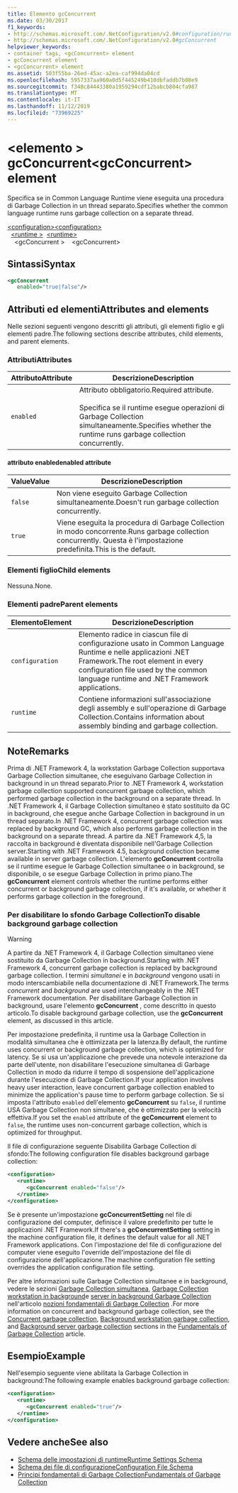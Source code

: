 ```yaml
---
title: Elemento gcConcurrent
ms.date: 03/30/2017
f1_keywords:
- http://schemas.microsoft.com/.NetConfiguration/v2.0#configuration/runtime/gcConcurrent
- http://schemas.microsoft.com/.NetConfiguration/v2.0#gcConcurrent
helpviewer_keywords:
- container tags, <gcConcurrent> element
- gcConcurrent element
- <gcConcurrent> element
ms.assetid: 503f55ba-26ed-45ac-a2ea-caf994da04cd
ms.openlocfilehash: 5957337aa960a0d5f445249b410dbfaddb7b08e9
ms.sourcegitcommit: f348c84443380a1959294cdf12babcb804cfa987
ms.translationtype: MT
ms.contentlocale: it-IT
ms.lasthandoff: 11/12/2019
ms.locfileid: "73969225"
---
```

# <a name="gcconcurrent-element"></a><span data-ttu-id="ab778-102">\<elemento > gcConcurrent</span><span class="sxs-lookup"><span data-stu-id="ab778-102">\<gcConcurrent> element</span></span>

<span data-ttu-id="ab778-103">Specifica se in Common Language Runtime viene eseguita una procedura di Garbage Collection in un thread separato.</span><span class="sxs-lookup"><span data-stu-id="ab778-103">Specifies whether the common language runtime runs garbage collection on a separate thread.</span></span>

<span data-ttu-id="ab778-104">[\<configuration>](../configuration-element.md)</span><span class="sxs-lookup"><span data-stu-id="ab778-104">[\<configuration>](../configuration-element.md)</span></span>\
<span data-ttu-id="ab778-105">&nbsp;&nbsp;[\<runtime >](runtime-element.md)</span><span class="sxs-lookup"><span data-stu-id="ab778-105">&nbsp;&nbsp;[\<runtime>](runtime-element.md)</span></span>\
<span data-ttu-id="ab778-106">&nbsp;&nbsp;&nbsp;&nbsp;\<gcConcurrent ></span><span class="sxs-lookup"><span data-stu-id="ab778-106">&nbsp;&nbsp;&nbsp;&nbsp;\<gcConcurrent></span></span>

## <a name="syntax"></a><span data-ttu-id="ab778-107">Sintassi</span><span class="sxs-lookup"><span data-stu-id="ab778-107">Syntax</span></span>

```xml
<gcConcurrent
   enabled="true|false"/>
```

## <a name="attributes-and-elements"></a><span data-ttu-id="ab778-108">Attributi ed elementi</span><span class="sxs-lookup"><span data-stu-id="ab778-108">Attributes and elements</span></span>

<span data-ttu-id="ab778-109">Nelle sezioni seguenti vengono descritti gli attributi, gli elementi figlio e gli elementi padre.</span><span class="sxs-lookup"><span data-stu-id="ab778-109">The following sections describe attributes, child elements, and parent elements.</span></span>

### <a name="attributes"></a><span data-ttu-id="ab778-110">Attributi</span><span class="sxs-lookup"><span data-stu-id="ab778-110">Attributes</span></span>

|<span data-ttu-id="ab778-111">Attributo</span><span class="sxs-lookup"><span data-stu-id="ab778-111">Attribute</span></span>|<span data-ttu-id="ab778-112">Descrizione</span><span class="sxs-lookup"><span data-stu-id="ab778-112">Description</span></span>|
|---------------|-----------------|
|`enabled`|<span data-ttu-id="ab778-113">Attributo obbligatorio.</span><span class="sxs-lookup"><span data-stu-id="ab778-113">Required attribute.</span></span><br /><br /><span data-ttu-id="ab778-114">Specifica se il runtime esegue operazioni di Garbage Collection simultaneamente.</span><span class="sxs-lookup"><span data-stu-id="ab778-114">Specifies whether the runtime runs garbage collection concurrently.</span></span>|

#### <a name="enabled-attribute"></a><span data-ttu-id="ab778-115">attributo enabled</span><span class="sxs-lookup"><span data-stu-id="ab778-115">enabled attribute</span></span>

|<span data-ttu-id="ab778-116">Value</span><span class="sxs-lookup"><span data-stu-id="ab778-116">Value</span></span>|<span data-ttu-id="ab778-117">Descrizione</span><span class="sxs-lookup"><span data-stu-id="ab778-117">Description</span></span>|
|-----------|-----------------|
|`false`|<span data-ttu-id="ab778-118">Non viene eseguito Garbage Collection simultaneamente.</span><span class="sxs-lookup"><span data-stu-id="ab778-118">Doesn't run garbage collection concurrently.</span></span>|
|`true`|<span data-ttu-id="ab778-119">Viene eseguita la procedura di Garbage Collection in modo concorrente.</span><span class="sxs-lookup"><span data-stu-id="ab778-119">Runs garbage collection concurrently.</span></span> <span data-ttu-id="ab778-120">Questa è l'impostazione predefinita.</span><span class="sxs-lookup"><span data-stu-id="ab778-120">This is the default.</span></span>|

### <a name="child-elements"></a><span data-ttu-id="ab778-121">Elementi figlio</span><span class="sxs-lookup"><span data-stu-id="ab778-121">Child elements</span></span>

<span data-ttu-id="ab778-122">Nessuna.</span><span class="sxs-lookup"><span data-stu-id="ab778-122">None.</span></span>

### <a name="parent-elements"></a><span data-ttu-id="ab778-123">Elementi padre</span><span class="sxs-lookup"><span data-stu-id="ab778-123">Parent elements</span></span>

|<span data-ttu-id="ab778-124">Elemento</span><span class="sxs-lookup"><span data-stu-id="ab778-124">Element</span></span>|<span data-ttu-id="ab778-125">Descrizione</span><span class="sxs-lookup"><span data-stu-id="ab778-125">Description</span></span>|
|-------------|-----------------|
|`configuration`|<span data-ttu-id="ab778-126">Elemento radice in ciascun file di configurazione usato in Common Language Runtime e nelle applicazioni .NET Framework.</span><span class="sxs-lookup"><span data-stu-id="ab778-126">The root element in every configuration file used by the common language runtime and .NET Framework applications.</span></span>|
|`runtime`|<span data-ttu-id="ab778-127">Contiene informazioni sull'associazione degli assembly e sull'operazione di Garbage Collection.</span><span class="sxs-lookup"><span data-stu-id="ab778-127">Contains information about assembly binding and garbage collection.</span></span>|

## <a name="remarks"></a><span data-ttu-id="ab778-128">Note</span><span class="sxs-lookup"><span data-stu-id="ab778-128">Remarks</span></span>

<span data-ttu-id="ab778-129">Prima di .NET Framework 4, la workstation Garbage Collection supportava Garbage Collection simultanee, che eseguivano Garbage Collection in background in un thread separato.</span><span class="sxs-lookup"><span data-stu-id="ab778-129">Prior to .NET Framework 4, workstation garbage collection supported concurrent garbage collection, which performed garbage collection in the background on a separate thread.</span></span> <span data-ttu-id="ab778-130">In .NET Framework 4, il Garbage Collection simultaneo è stato sostituito da GC in background, che esegue anche Garbage Collection in background in un thread separato.</span><span class="sxs-lookup"><span data-stu-id="ab778-130">In .NET Framework 4, concurrent garbage collection was replaced by background GC, which also performs garbage collection in the background on a separate thread.</span></span> <span data-ttu-id="ab778-131">A partire da .NET Framework 4,5, la raccolta in background è diventata disponibile nell'Garbage Collection server.</span><span class="sxs-lookup"><span data-stu-id="ab778-131">Starting with .NET Framework 4.5, background collection became available in server garbage collection.</span></span> <span data-ttu-id="ab778-132">L'elemento **gcConcurrent** controlla se il runtime esegue le Garbage Collection simultanee o in background, se disponibile, o se esegue Garbage Collection in primo piano.</span><span class="sxs-lookup"><span data-stu-id="ab778-132">The **gcConcurrent** element controls whether the runtime performs either concurrent or background garbage collection, if it's available, or whether it performs garbage collection in the foreground.</span></span>

### <a name="to-disable-background-garbage-collection"></a><span data-ttu-id="ab778-133">Per disabilitare lo sfondo Garbage Collection</span><span class="sxs-lookup"><span data-stu-id="ab778-133">To disable background garbage collection</span></span>

> [!WARNING]
> <span data-ttu-id="ab778-134">A partire da .NET Framework 4, il Garbage Collection simultaneo viene sostituito da Garbage Collection in background.</span><span class="sxs-lookup"><span data-stu-id="ab778-134">Starting with .NET Framework 4, concurrent garbage collection is replaced by background garbage collection.</span></span> <span data-ttu-id="ab778-135">I termini *simultanei* e in *background* vengono usati in modo interscambiabile nella documentazione di .NET Framework.</span><span class="sxs-lookup"><span data-stu-id="ab778-135">The terms *concurrent* and *background* are used interchangeably in the .NET Framework documentation.</span></span> <span data-ttu-id="ab778-136">Per disabilitare Garbage Collection in background, usare l'elemento **gcConcurrent** , come descritto in questo articolo.</span><span class="sxs-lookup"><span data-stu-id="ab778-136">To disable background garbage collection, use the **gcConcurrent** element, as discussed in this article.</span></span>

<span data-ttu-id="ab778-137">Per impostazione predefinita, il runtime usa la Garbage Collection in modalità simultanea che è ottimizzata per la latenza.</span><span class="sxs-lookup"><span data-stu-id="ab778-137">By default, the runtime uses concurrent or background garbage collection, which is optimized for latency.</span></span> <span data-ttu-id="ab778-138">Se si usa un'applicazione che prevede una notevole interazione da parte dell'utente, non disabilitare l'esecuzione simultanea di Garbage Collection in modo da ridurre il tempo di sospensione dell'applicazione durante l'esecuzione di Garbage Collection.</span><span class="sxs-lookup"><span data-stu-id="ab778-138">If your application involves heavy user interaction, leave concurrent garbage collection enabled to minimize the application's pause time to perform garbage collection.</span></span> <span data-ttu-id="ab778-139">Se si imposta l'attributo `enabled` dell'elemento **gcConcurrent** su `false`, il runtime USA Garbage Collection non simultanee, che è ottimizzato per la velocità effettiva.</span><span class="sxs-lookup"><span data-stu-id="ab778-139">If you set the `enabled` attribute of the **gcConcurrent** element to `false`, the runtime uses non-concurrent garbage collection, which is optimized for throughput.</span></span>

<span data-ttu-id="ab778-140">Il file di configurazione seguente Disabilita Garbage Collection di sfondo:</span><span class="sxs-lookup"><span data-stu-id="ab778-140">The following configuration file disables background garbage collection:</span></span>

```xml
<configuration>
   <runtime>
      <gcConcurrent enabled="false"/>
   </runtime>
</configuration>
```

<span data-ttu-id="ab778-141">Se è presente un'impostazione **gcConcurrentSetting** nel file di configurazione del computer, definisce il valore predefinito per tutte le applicazioni .NET Framework.</span><span class="sxs-lookup"><span data-stu-id="ab778-141">If there's a **gcConcurrentSetting** setting in the machine configuration file, it defines the default value for all .NET Framework applications.</span></span> <span data-ttu-id="ab778-142">Con l'impostazione del file di configurazione del computer viene eseguito l'override dell'impostazione del file di configurazione dell'applicazione.</span><span class="sxs-lookup"><span data-stu-id="ab778-142">The machine configuration file setting overrides the application configuration file setting.</span></span>

<span data-ttu-id="ab778-143">Per altre informazioni sulle Garbage Collection simultanee e in background, vedere le sezioni [Garbage Collection simultanea](../../../../standard/garbage-collection/fundamentals.md#concurrent-garbage-collection), [Garbage Collection workstation in background](../../../../standard/garbage-collection/fundamentals.md#background-workstation-garbage-collection)e [server in background Garbage Collection](../../../../standard/garbage-collection/fundamentals.md#background-server-garbage-collection) nell'articolo [nozioni fondamentali di Garbage Collection](../../../../standard/garbage-collection/fundamentals.md) .</span><span class="sxs-lookup"><span data-stu-id="ab778-143">For more information on concurrent and background garbage collection, see the [Concurrent garbage collection](../../../../standard/garbage-collection/fundamentals.md#concurrent-garbage-collection), [Background workstation garbage collection](../../../../standard/garbage-collection/fundamentals.md#background-workstation-garbage-collection), and [Background server garbage collection](../../../../standard/garbage-collection/fundamentals.md#background-server-garbage-collection) sections in the [Fundamentals of Garbage Collection](../../../../standard/garbage-collection/fundamentals.md) article.</span></span>

## <a name="example"></a><span data-ttu-id="ab778-144">Esempio</span><span class="sxs-lookup"><span data-stu-id="ab778-144">Example</span></span>

<span data-ttu-id="ab778-145">Nell'esempio seguente viene abilitata la Garbage Collection in background:</span><span class="sxs-lookup"><span data-stu-id="ab778-145">The following example enables background garbage collection:</span></span>

```xml
<configuration>
   <runtime>
      <gcConcurrent enabled="true"/>
   </runtime>
</configuration>
```

## <a name="see-also"></a><span data-ttu-id="ab778-146">Vedere anche</span><span class="sxs-lookup"><span data-stu-id="ab778-146">See also</span></span>

- [<span data-ttu-id="ab778-147">Schema delle impostazioni di runtime</span><span class="sxs-lookup"><span data-stu-id="ab778-147">Runtime Settings Schema</span></span>](index.md)
- [<span data-ttu-id="ab778-148">Schema dei file di configurazione</span><span class="sxs-lookup"><span data-stu-id="ab778-148">Configuration File Schema</span></span>](../index.md)
- [<span data-ttu-id="ab778-149">Principi fondamentali di Garbage Collection</span><span class="sxs-lookup"><span data-stu-id="ab778-149">Fundamentals of Garbage Collection</span></span>](../../../../standard/garbage-collection/fundamentals.md)
